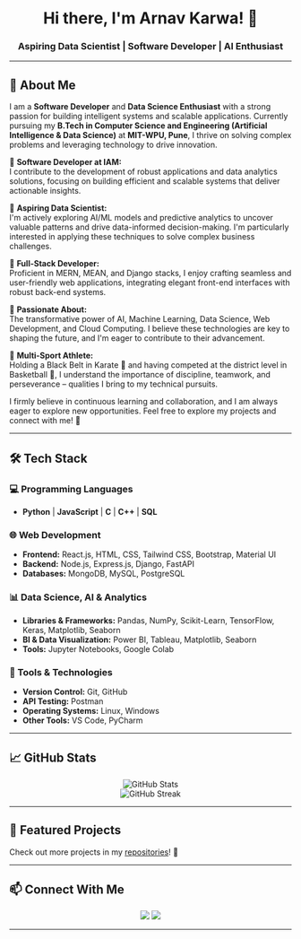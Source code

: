 <h1 align="center">Hi there, I'm Arnav Karwa! 👋</h1>
<h3 align="center">Aspiring Data Scientist | Software Developer | AI Enthusiast</h3>

---

## 🚀 About Me  

I am a **Software Developer** and **Data Science Enthusiast** with a strong passion for building intelligent systems and scalable applications. Currently pursuing my **B.Tech in Computer Science and Engineering (Artificial Intelligence & Data Science)** at **MIT-WPU, Pune**, I thrive on solving complex problems and leveraging technology to drive innovation.  

🔹 **Software Developer at IAM:**  
I contribute to the development of robust applications and data analytics solutions, focusing on building efficient and scalable systems that deliver actionable insights.  

🔹 **Aspiring Data Scientist:**  
I'm actively exploring AI/ML models and predictive analytics to uncover valuable patterns and drive data-informed decision-making. I'm particularly interested in applying these techniques to solve complex business challenges.  

🔹 **Full-Stack Developer:**  
Proficient in MERN, MEAN, and Django stacks, I enjoy crafting seamless and user-friendly web applications, integrating elegant front-end interfaces with robust back-end systems.  

🔹 **Passionate About:**  
The transformative power of AI, Machine Learning, Data Science, Web Development, and Cloud Computing. I believe these technologies are key to shaping the future, and I'm eager to contribute to their advancement.  

🔹 **Multi-Sport Athlete:**  
Holding a Black Belt in Karate 🥋 and having competed at the district level in Basketball 🏀, I understand the importance of discipline, teamwork, and perseverance – qualities I bring to my technical pursuits.  

I firmly believe in continuous learning and collaboration, and I am always eager to explore new opportunities. Feel free to explore my projects and connect with me! 🚀

---

## 🛠️ Tech Stack

### 💻 Programming Languages
- **Python** | **JavaScript** | **C** | **C++** | **SQL**

### 🌐 Web Development
- **Frontend:** React.js, HTML, CSS, Tailwind CSS, Bootstrap, Material UI  
- **Backend:** Node.js, Express.js, Django, FastAPI
- **Databases:** MongoDB, MySQL, PostgreSQL  

### 📊 Data Science, AI & Analytics
- **Libraries & Frameworks:** Pandas, NumPy, Scikit-Learn, TensorFlow, Keras, Matplotlib, Seaborn  
- **BI & Data Visualization:** Power BI, Tableau, Matplotlib, Seaborn  
- **Tools:** Jupyter Notebooks, Google Colab  

### 🔧 Tools & Technologies
- **Version Control:** Git, GitHub  
- **API Testing:** Postman  
- **Operating Systems:** Linux, Windows
- **Other Tools:** VS Code, PyCharm  

---

## 📈 GitHub Stats

<p align="center">
  <img src="https://github-readme-stats.vercel.app/api?username=ArnavKarwa07&show_icons=true&theme=radical" alt="GitHub Stats" />
  <br>
  <img src="https://github-readme-streak-stats.herokuapp.com/?user=ArnavKarwa07&theme=radical" alt="GitHub Streak" />
</p>

---

## 📌 Featured Projects
<!--
### 🔹 [Project Name 1](#)
**Tech Stack:** Python, Pandas, Scikit-Learn  
📌 Description: Short description of the project.

### 🔹 [Project Name 2](#)
**Tech Stack:** React.js, Node.js, MongoDB  
📌 Description: Short description of the project.
-->
Check out more projects in my [repositories](https://github.com/ArnavKarwa07?tab=repositories)! 🚀  

---

## 📫 Connect With Me

<p align="center">
  <a href="mailto:arnavkarwa07@gmail.com"><img src="https://img.shields.io/badge/Email-D14836?style=for-the-badge&logo=gmail&logoColor=white"></a>
  <a href="https://www.linkedin.com/in/arnav-karwa/"><img src="https://img.shields.io/badge/LinkedIn-0077B5?style=for-the-badge&logo=linkedin&logoColor=white"></a>
</p>

---

<!--⭐ **Feel free to fork and star my repositories!**  -->


<!---
ArnavKarwa07/ArnavKarwa07 is a ✨ special ✨ repository because its `README.md` (this file) appears on your GitHub profile.
You can click the Preview link to take a look at your changes.
--->
